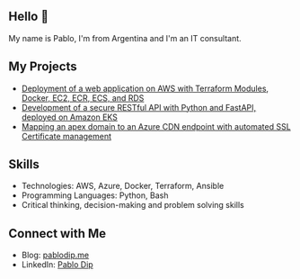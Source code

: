 ## Hello 👋

My name is Pablo, I'm from Argentina and I'm an IT consultant.

## My Projects
- [Deployment of a web application on AWS with Terraform Modules, Docker, EC2, ECR, ECS, and RDS](https://github.com/pdnt/rz-infrastructure-ecs)
- [Development of a secure RESTful API with Python and FastAPI, deployed on Amazon EKS](https://github.com/pdnt/fastapi-app)
- [Mapping an apex domain to an Azure CDN endpoint with automated SSL Certificate management](https://pablodip.me/post/mapping-an-apex-domain-to-an-azure-cdn-endpoint-with-automated-ssl-certificate-management/)

## Skills
- Technologies: AWS, Azure, Docker, Terraform, Ansible
- Programming Languages: Python, Bash
- Critical thinking, decision-making and problem solving skills

## Connect with Me
- Blog: [pablodip.me](https://pablodip.me/)
- LinkedIn: [Pablo Dip](https://www.linkedin.com/in/pablo-dip/)
